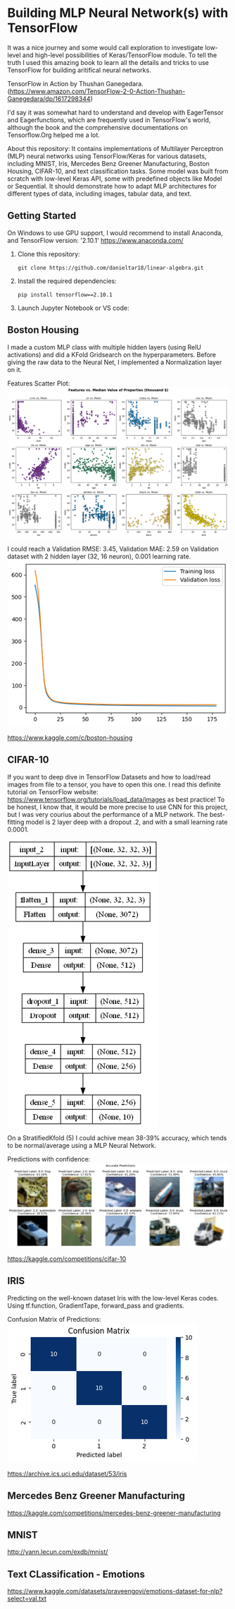 # Building MLP Neural Network(s) with TensorFlow

It was a nice journey and some would call exploration to investigate low-level and high-level possibilities of Keras/TensorFlow module. To tell the truth I used this amazing book to learn all the details and tricks to use TensorFlow for building aritifical neural networks. 

TensorFlow in Action by Thushan Ganegedara. (https://www.amazon.com/TensorFlow-2-0-Action-Thushan-Ganegedara/dp/1617298344)

I'd say it was somewhat hard to understand and develop with EagerTensor and Eagerfunctions, which are frequently used in TensorFlow's world, although the book and the comprehensive documentations on Tensorflow.Org helped me a lot. 

About this repository: It contains implementations of Multilayer Perceptron (MLP) neural networks using TensorFlow/Keras for various datasets, including MNIST, Iris, Mercedes Benz Greener Manufacturing, Boston Housing, CIFAR-10, and text classification tasks. Some model was built from scratch with low-level Keras API, some with predefined objects like Model or Sequential. It should demonstrate how to adapt MLP architectures for different types of data, including images, tabular data, and text.


## Getting Started

On Windows to use GPU support, I would recommend to install Anaconda, and TensorFlow version: '2.10.1'
https://www.anaconda.com/

1. Clone this repository:
   ```
   git clone https://github.com/danieltar18/linear-algebra.git
   ```
2. Install the required dependencies:
   ```
   pip install tensorflow==2.10.1
   ```
3. Launch Jupyter Notebook or VS code:


## Boston Housing

I made a custom MLP class with multiple hidden layers (using RelU activations) and did a KFold Gridsearch on the hyperparameters.
Before giving the raw data to the Neural Net, I implemented a Normalization layer on it. 

Features Scatter Plot:
![Boston Housing Features Visualization](boston_housing/scatter_plot_boston_housing_features.png)


I could reach a Validation RMSE: 3.45, Validation MAE: 2.59 on Validation dataset with 2 hidden layer (32, 16 neuron), 0.001 learning rate.	
![Training Loss](boston_housing/training_loss_boston.png)

https://www.kaggle.com/c/boston-housing

## CIFAR-10

If you want to deep dive in TensorFlow Datasets and how to load/read images from file to a tensor, you have to open this one. 
I read this definite tutorial on TensorFlow website: https://www.tensorflow.org/tutorials/load_data/images as best practice!
To be honest, I know that, it would be more precise to use CNN for this project, but I was very courius about the performance of a MLP network.
The best-fitting model is 2 layer deep with a dropout .2, and with a small learning rate 0.0001. 

![MLP Model](cifar_10/model.png)

On a StratifiedKfold (5) I could achive mean 38-39% accuracy, which tends to be normal/average using a MLP Neural Network.

Predictions with confidence:
![Predictions](cifar_10/predictions_cifar.png)

https://kaggle.com/competitions/cifar-10

## IRIS

Predicting on the well-known dataset Iris with the low-level Keras codes. Using tf.function, GradientTape, forward_pass and gradients.

Confusion Matrix of Predictions:
![Predictions](iris/confusion_matrix_iris.png)


https://archive.ics.uci.edu/dataset/53/iris

## Mercedes Benz Greener Manufacturing

https://kaggle.com/competitions/mercedes-benz-greener-manufacturing

## MNIST

http://yann.lecun.com/exdb/mnist/

## Text CLassification - Emotions


https://www.kaggle.com/datasets/praveengovi/emotions-dataset-for-nlp?select=val.txt


